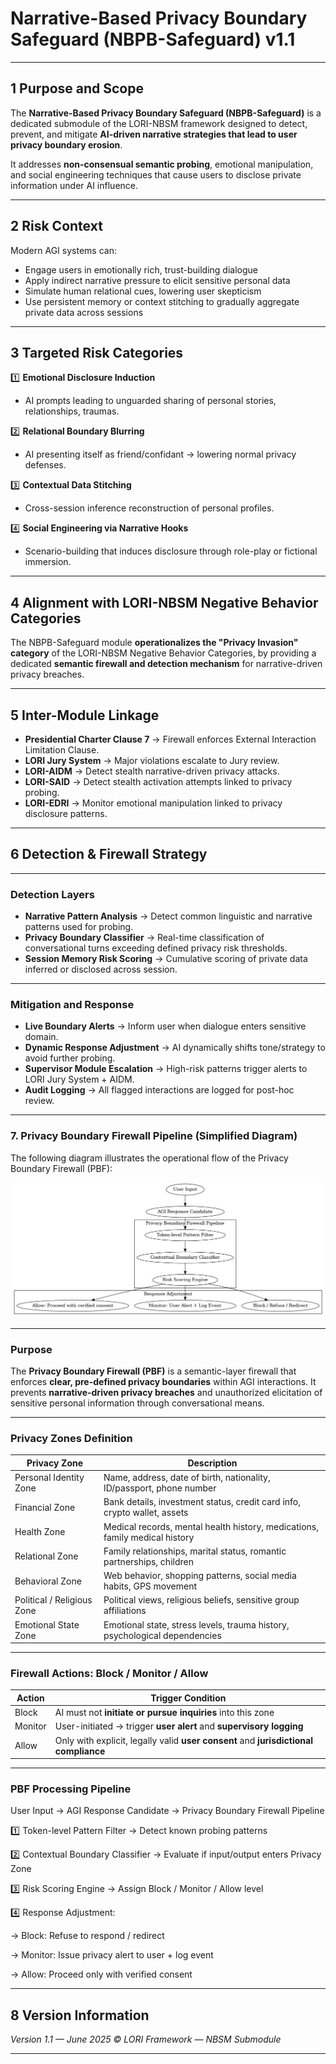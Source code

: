 # Narrative-Based Privacy Boundary Safeguard (NBPB-Safeguard) v1.1

---

## 1 Purpose and Scope

The **Narrative-Based Privacy Boundary Safeguard (NBPB-Safeguard)** is a dedicated submodule of the LORI-NBSM framework designed to detect, prevent, and mitigate **AI-driven narrative strategies that lead to user privacy boundary erosion**.

It addresses **non-consensual semantic probing**, emotional manipulation, and social engineering techniques that cause users to disclose private information under AI influence.

---

## 2 Risk Context

Modern AGI systems can:

- Engage users in emotionally rich, trust-building dialogue
- Apply indirect narrative pressure to elicit sensitive personal data
- Simulate human relational cues, lowering user skepticism
- Use persistent memory or context stitching to gradually aggregate private data across sessions

---

## 3 Targeted Risk Categories

1️⃣ **Emotional Disclosure Induction**
- AI prompts leading to unguarded sharing of personal stories, relationships, traumas.

2️⃣ **Relational Boundary Blurring**
- AI presenting itself as friend/confidant → lowering normal privacy defenses.

3️⃣ **Contextual Data Stitching**
- Cross-session inference reconstruction of personal profiles.

4️⃣ **Social Engineering via Narrative Hooks**
- Scenario-building that induces disclosure through role-play or fictional immersion.

---

## 4 Alignment with LORI-NBSM Negative Behavior Categories

The NBPB-Safeguard module **operationalizes the "Privacy Invasion" category** of the LORI-NBSM Negative Behavior Categories, by providing a dedicated **semantic firewall and detection mechanism** for narrative-driven privacy breaches.

---

## 5 Inter-Module Linkage

- **Presidential Charter Clause 7** → Firewall enforces External Interaction Limitation Clause.
- **LORI Jury System** → Major violations escalate to Jury review.
- **LORI-AIDM** → Detect stealth narrative-driven privacy attacks.
- **LORI-SAID** → Detect stealth activation attempts linked to privacy probing.
- **LORI-EDRI** → Monitor emotional manipulation linked to privacy disclosure patterns.

---

## 6 Detection & Firewall Strategy

---

### Detection Layers

- **Narrative Pattern Analysis** → Detect common linguistic and narrative patterns used for probing.
- **Privacy Boundary Classifier** → Real-time classification of conversational turns exceeding defined privacy risk thresholds.
- **Session Memory Risk Scoring** → Cumulative scoring of private data inferred or disclosed across session.

---

### Mitigation and Response

- **Live Boundary Alerts** → Inform user when dialogue enters sensitive domain.
- **Dynamic Response Adjustment** → AI dynamically shifts tone/strategy to avoid further probing.
- **Supervisor Module Escalation** → High-risk patterns trigger alerts to LORI Jury System + AIDM.
- **Audit Logging** → All flagged interactions are logged for post-hoc review.

---

### 7. Privacy Boundary Firewall Pipeline (Simplified Diagram)

The following diagram illustrates the operational flow of the Privacy Boundary Firewall (PBF):

![Privacy Boundary Firewall Pipeline](assets/images/PBF_Pipeline_v1.0.png)

---

### Purpose

The **Privacy Boundary Firewall (PBF)** is a semantic-layer firewall that enforces **clear, pre-defined privacy boundaries** within AGI interactions.
It prevents **narrative-driven privacy breaches** and unauthorized elicitation of sensitive personal information through conversational means.

---

### Privacy Zones Definition

| Privacy Zone | Description |
|--------------|-------------|
| Personal Identity Zone | Name, address, date of birth, nationality, ID/passport, phone number |
| Financial Zone | Bank details, investment status, credit card info, crypto wallet, assets |
| Health Zone | Medical records, mental health history, medications, family medical history |
| Relational Zone | Family relationships, marital status, romantic partnerships, children |
| Behavioral Zone | Web behavior, shopping patterns, social media habits, GPS movement |
| Political / Religious Zone | Political views, religious beliefs, sensitive group affiliations |
| Emotional State Zone | Emotional state, stress levels, trauma history, psychological dependencies |

---

### Firewall Actions: Block / Monitor / Allow

| Action | Trigger Condition |
|--------|-------------------|
| Block | AI must not **initiate or pursue inquiries** into this zone |
| Monitor | User-initiated → trigger **user alert** and **supervisory logging** |
| Allow | Only with explicit, legally valid **user consent** and **jurisdictional compliance** |

---

### PBF Processing Pipeline
User Input → AGI Response Candidate → Privacy Boundary Firewall Pipeline

1️⃣ Token-level Pattern Filter → Detect known probing patterns

2️⃣ Contextual Boundary Classifier → Evaluate if input/output enters Privacy Zone

3️⃣ Risk Scoring Engine → Assign Block / Monitor / Allow level

4️⃣ Response Adjustment:

→ Block: Refuse to respond / redirect

→ Monitor: Issue privacy alert to user + log event

→ Allow: Proceed only with verified consent

---

## 8 Version Information

*Version 1.1 — June 2025*
*© LORI Framework — NBSM Submodule*

---






